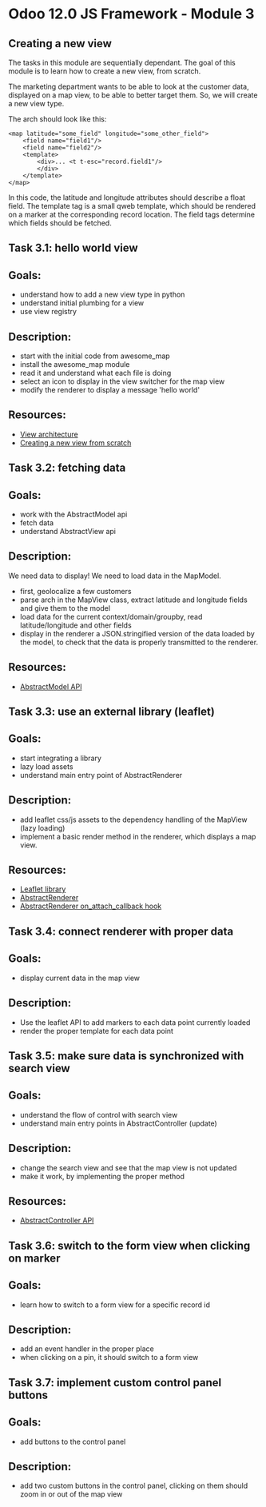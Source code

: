 # Odoo 12.0 JS Framework - Module 3

## Creating a new view

The tasks in this module are sequentially dependant. The goal of this module is
to learn how to create a new view, from scratch.

The marketing department wants to be able to look at the customer data,
displayed on a map view, to be able to better target them. So, we will create a
new view type.

The arch should look like this:

    <map latitude="some_field" longitude="some_other_field">
        <field name="field1"/>
        <field name="field2"/>
        <template>
            <div>... <t t-esc="record.field1"/>
            </div>
        </template>
    </map>

In this code, the latitude and longitude attributes should describe a float field.
The template tag is a small qweb template, which should be rendered on a marker
at the corresponding record location.  The field tags determine which fields
should be fetched.


## Task 3.1: hello world view

Goals:
------
- understand how to add a new view type in python
- understand initial plumbing for a view
- use view registry

Description:
------------
- start with the initial code from awesome_map
- install the awesome_map module
- read it and understand what each file is doing
- select an icon to display in the view switcher for the map view
- modify the renderer to display a message 'hello world'

Resources:
----------
* [View architecture](https://www.odoo.com/documentation/12.0/reference/javascript_reference.html#views)
* [Creating a new view from scratch](https://www.odoo.com/documentation/12.0/reference/javascript_cheatsheet.html#creating-a-new-view-from-scratch)


## Task 3.2: fetching data

Goals:
------
- work with the AbstractModel api
- fetch data
- understand AbstractView api

Description:
------------
We need data to display! We need to load data in the MapModel.

- first, geolocalize a few customers
- parse arch in the MapView class, extract latitude and longitude fields and
  give them to the model
- load data for the current context/domain/groupby, read latitude/longitude
  and other fields
- display in the renderer a JSON.stringified version of the data loaded by the
  model, to check that the data is properly transmitted to the renderer.

Resources:
----------
* [AbstractModel API](https://github.com/odoo/odoo/blob/57decbbed6d3d8899b09a58361ae9b30d39a9c03/addons/web/static/src/js/views/abstract_model.js)


## Task 3.3: use an external library (leaflet)

Goals:
------
- start integrating a library
- lazy load assets
- understand main entry point of AbstractRenderer

Description:
------------
- add leaflet css/js assets to the dependency handling of the MapView (lazy
  loading)
- implement a basic render method in the renderer, which displays a map view.

Resources:
----------
- [Leaflet library](https://leafletjs.com/)
- [AbstractRenderer](https://github.com/odoo/odoo/blob/57decbbed6d3d8899b09a58361ae9b30d39a9c03/addons/web/static/src/js/views/abstract_renderer.js)
- [AbstractRenderer on_attach_callback hook](https://github.com/odoo/odoo/blob/57decbbed6d3d8899b09a58361ae9b30d39a9c03/addons/web/static/src/js/views/abstract_renderer.js#L42)


## Task 3.4: connect renderer with proper data

Goals:
------
- display current data in the map view

Description:
------------
- Use the leaflet API to add markers to each data point currently loaded
- render the proper template for each data point


## Task 3.5: make sure data is synchronized with search view

Goals:
------
- understand the flow of control with search view
- understand main entry points in AbstractController (update)

Description:
------------
- change the search view and see that the map view is not updated
- make it work, by implementing the proper method

Resources:
----------
- [AbstractController API](https://github.com/odoo/odoo/blob/57decbbed6d3d8899b09a58361ae9b30d39a9c03/addons/web/static/src/js/views/abstract_controller.js)


## Task 3.6: switch to the form view when clicking on marker

Goals:
------
- learn how to switch to a form view for a specific record id

Description:
------------
- add an event handler in the proper place
- when clicking on a pin, it should switch to a form view


## Task 3.7: implement custom control panel buttons

Goals:
------
- add buttons to the control panel

Description:
------------
- add two custom buttons in the control panel, clicking on them should zoom in
  or out of the map view


